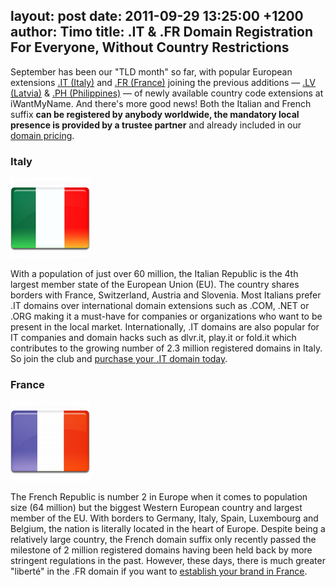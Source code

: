 layout: post
date: 2011-09-29 13:25:00 +1200
author: Timo
title: .IT & .FR Domain Registration For Everyone, Without Country Restrictions
----

September has been our "TLD month" so far, with popular European extensions [.IT (Italy)](https://iwantmyname.com/domains/it-italian-domain-name-registration-for-italy) and [.FR (France)](https://iwantmyname.com/domains/fr-french-domain-name-registration-for-france) joining the previous additions &mdash; [.LV (Latvia)](https://iwantmyname.com/blog/2011/09/lv-domain-extension-now-available.html) & [.PH (Philippines)](https://iwantmyname.com/blog/2011/09/ph-domain-added.html) &mdash; of newly available country code extensions at iWantMyName. And there's more good news! Both the Italian and French suffix **can be registered by anybody worldwide, the mandatory local presence is provided by a trustee partner** and already included in our [domain pricing](https://iwantmyname.com/domains/domain-name-registration-list-of-extensions).

### Italy

[![Italy-Flag-128.png](/media/2011-09-29-Italy-Flag-128.png)](https://iwantmyname.com/domains/it-italian-domain-name-registration-for-italy)

With a population of just over 60 million, the Italian Republic is the 4th largest member state of the European Union (EU). The country shares borders with France, Switzerland, Austria and Slovenia. Most Italians prefer .IT domains over international domain extensions such as .COM, .NET or .ORG making it a must-have for companies or organizations who want to be present in the local market. Internationally, .IT domains are also popular for IT companies and domain hacks such as dlvr.it, play.it or fold.it which contributes to the growing number of 2.3 million registered domains in Italy. So join the club and [purchase your .IT domain today](https://iwantmyname.com/domains/it-italian-domain-name-registration-for-italy).

### France

[![France-Flag-128.png](/media/2011-09-29-France-Flag-128.png)](https://iwantmyname.com/domains/fr-french-domain-name-registration-for-france)

The French Republic is number 2 in Europe when it comes to population size (64 million) but the biggest Western European country and largest member of the EU. With borders to Germany, Italy, Spain, Luxembourg and Belgium, the nation is literally located in the heart of Europe. Despite being a relatively large country, the French domain suffix only recently passed the milestone of 2 million registered domains having been held back by more stringent regulations in the past. However, these days, there is much greater "libert&eacute;" in the .FR domain if you want to [establish your brand in France](https://iwantmyname.com/domains/fr-french-domain-name-registration-for-france).
